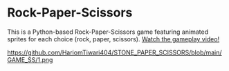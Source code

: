 # Rock-Paper-Scissors 
This is a Python-based Rock-Paper-Scissors game featuring animated sprites for each choice (rock, paper, scissors).
[Watch the gameplay video!](https://www.youtube.com/watch?v=VIDEO_ID)

https://github.com/HariomTiwari404/STONE_PAPER_SCISSORS/blob/main/GAME_SS/1.png
